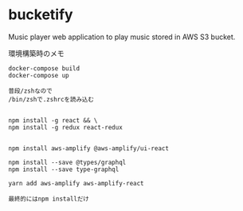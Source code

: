 # bucketify
Music player web application to play music stored in  AWS S3 bucket.


環境構築時のメモ
```
docker-compose build
docker-compose up

普段/zshなので
/bin/zshで.zshrcを読み込む


npm install -g react && \ 
npm install -g redux react-redux 


npm install aws-amplify @aws-amplify/ui-react

npm install --save @types/graphql
npm install --save type-graphql

yarn add aws-amplify aws-amplify-react

最終的にはnpm installだけ
```

